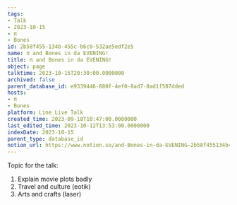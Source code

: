 ```yaml
---
tags:
- Talk
- 2023-10-15
- π
- Bones
id: 2b58f455-134b-455c-b6c0-532ae5edf2e5
name: π and Bones in da EVENING!
title: π and Bones in da EVENING!
object: page
talktime: 2023-10-15T20:30:00.0000000
archived: false
parent_database_id: e9339446-880f-4ef0-8ad7-8ad1f507dded
hosts:
- π
- Bones
platform: Line Live Talk
created_time: 2023-09-18T10:47:00.0000000
last_edited_time: 2023-10-12T13:53:00.0000000
indexDate: 2023-10-15
parent_type: database_id
notion_url: https://www.notion.so/and-Bones-in-da-EVENING-2b58f455134b455cb6c0532ae5edf2e5
---
```


Topic for the talk:
1. Explain movie plots  badly 
2. Travel and culture (eotik)
3. Arts and crafts (laser)

























